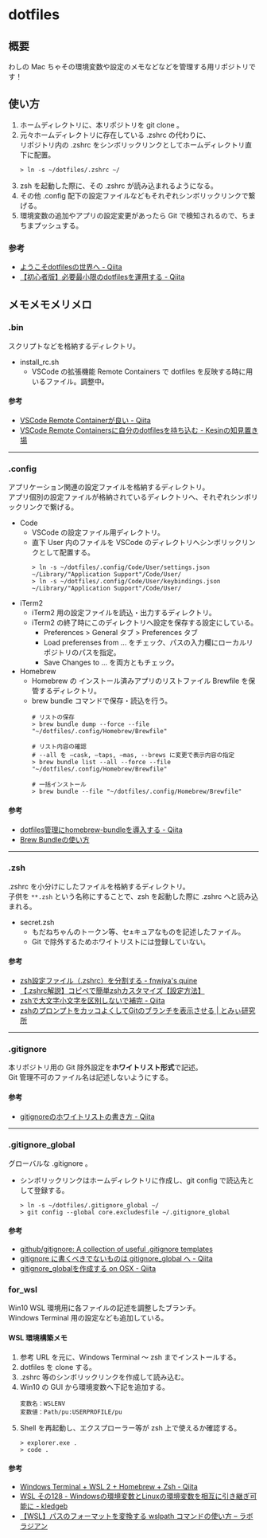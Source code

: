 # dotfiles
## 概要
わしの Mac ちゃその環境変数や設定のメモなどなどを管理する用リポジトリです！

## 使い方
1. ホームディレクトリに、本リポジトリを git clone 。
2. 元々ホームディレクトリに存在している .zshrc の代わりに、  
リポジトリ内の .zshrc をシンボリックリンクとしてホームディレクトリ直下に配置。
    ```
    > ln -s ~/dotfiles/.zshrc ~/
    ```
3. zsh を起動した際に、その .zshrc が読み込まれるようになる。
4. その他 .config 配下の設定ファイルなどもそれぞれシンボリックリンクで繋げる。
5. 環境変数の追加やアプリの設定変更があったら Git で検知されるので、ちまちまプッシュする。
### 参考
- [ようこそdotfilesの世界へ - Qiita](https://qiita.com/yutakatay/items/c6c7584d9795799ee164)
- [【初心者版】必要最小限のdotfilesを運用する - Qiita](https://qiita.com/ganariya/items/d9adffc6535dfca6784b)

## メモメモメリメロ
### .bin
スクリプトなどを格納するディレクトリ。
- install_rc.sh
    - VSCode の拡張機能 Remote Containers で dotfiles を反映する時に用いるファイル。調整中。

#### 参考
- [VSCode Remote Containerが良い - Qiita](https://qiita.com/d0ne1s/items/d2649801c6f804019db7)
- [VSCode Remote Containersに自分のdotfilesを持ち込む - Kesinの知見置き場](http://kesin.hatenablog.com/entry/2020/07/10/083000)

---

### .config
アプリケーション関連の設定ファイルを格納するディレクトリ。  
アプリ個別の設定ファイルが格納されているディレクトリへ、それぞれシンボリックリンクで繋げる。
- Code
    - VSCode の設定ファイル用ディレクトリ。
    - 直下 User 内のファイルを VSCode のディレクトリへシンボリックリンクとして配置する。
        ```
        > ln -s ~/dotfiles/.config/Code/User/settings.json ~/Library/"Application Support"/Code/User/
        > ln -s ~/dotfiles/.config/Code/User/keybindings.json ~/Library/"Application Support"/Code/User/
        ```
- iTerm2
    - iTerm2 用の設定ファイルを読込・出力するディレクトリ。
    - iTerm2 の終了時にこのディレクトリへ設定を保存する設定にしている。
        - Preferences > General タブ > Preferences タブ
        - Load preferenses from ... をチェック、パスの入力欄にローカルリポジトリのパスを指定。
        - Save Changes to ... を両方ともチェック。 
- Homebrew
    - Homebrew の インストール済みアプリのリストファイル Brewfile を保管するディレクトリ。
    - brew bundle コマンドで保存・読込を行う。
        ```
        # リストの保存
        > brew bundle dump --force --file "~/dotfiles/.config/Homebrew/Brewfile"

        # リスト内容の確認
        # --all を —cask, —taps, —mas, --brews に変更で表示内容の指定
        > brew bundle list --all --force --file "~/dotfiles/.config/Homebrew/Brewfile"

        # 一括インストール
        > brew bundle --file "~/dotfiles/.config/Homebrew/Brewfile"
        ```

#### 参考
- [dotfiles管理にhomebrew-bundleを導入する - Qiita](https://qiita.com/so-heee/items/351f0ea4e79196754e52)
- [Brew Bundleの使い方](https://gist.github.com/yoshimana/43b9205ddedad0ad65f2dee00c6f4261)

---

### .zsh
.zshrc を小分けにしたファイルを格納するディレクトリ。  
子供を `**.zsh` という名称にすることで、zsh を起動した際に .zshrc へと読み込まれる。  
- secret.zsh
    - もだねちゃんのトークン等、セ±キュアなものを記述したファイル。
    - Git で除外するためホワイトリストには登録していない。
#### 参考
- [zsh設定ファイル（.zshrc）を分割する - fnwiya's quine](http://fnwiya.hatenablog.com/entry/2015/11/03/191902)
- [【.zshrc解説】コピペで簡単zshカスタマイズ【設定方法】](https://suwaru.tokyo/【-zshrc解説】コピペで簡単zshカスタマイズ【設定方法/)
- [zshで大文字小文字を区別しないで補完 - Qiita](https://qiita.com/kenta4327/items/8faaa83f6a5bf595a4bc)
- [zshのプロンプトをカッコよくしてGitのブランチを表示させる | とみぃ研究所](https://tomiylab.com/2020/03/prompt/)

---

### .gitignore
本リポジトリ用の Git 除外設定を**ホワイトリスト形式**で記述。  
Git 管理不可のファイル名は記述しないようにする。

#### 参考
- [gitignoreのホワイトリストの書き方 - Qiita](https://qiita.com/sventouz/items/574bd67c7e43fff10546)

---

### .gitignore_global
グローバルな .gitignore 。
- シンボリックリンクはホームディレクトリに作成し、git config で読込先として登録する。
    ```
    > ln -s ~/dotfiles/.gitignore_global ~/
    > git config --global core.excludesfile ~/.gitignore_global
    ```
#### 参考
- [github/gitignore: A collection of useful .gitignore templates](https://github.com/github/gitignore)
- [gitignore に書くべきでないものは gitignore_global へ - Qiita](https://qiita.com/elzup/items/4c92a2abdab56db3fb4e)
- [gitignore_globalを作成する on OSX - Qiita](https://qiita.com/pira/items/dd67077c5b414c8eb59d)


### for_wsl
Win10 WSL 環境用に各ファイルの記述を調整したブランチ。  
Windows Terminal 用の設定なども追加している。

#### WSL 環境構築メモ
1. 参考 URL を元に、Windows Terminal ～ zsh までインストールする。
2. dotfiles を clone する。
2. .zshrc 等のシンボリックリンクを作成して読み込む。
3. Win10 の GUI から環境変数へ下記を追加する。
    ```
    変数名：WSLENV
    変数値：Path/pu:USERPROFILE/pu
    ```
4. Shell を再起動し、エクスプローラー等が zsh 上で使えるか確認する。
    ```
    > explorer.exe .
    > code .
    ```

#### 参考
- [Windows Terminal + WSL 2 + Homebrew + Zsh - Qiita](https://qiita.com/okayurisotto/items/36f6f9df499a74e62bff)
- [WSL その128 - Windowsの環境変数とLinuxの環境変数を相互に引き継ぎ可能に - kledgeb](https://kledgeb.blogspot.com/2017/12/wsl-128-windowslinux.html)
- [【WSL】パスのフォーマットを変換する wslpath コマンドの使い方 – ラボラジアン](https://laboradian.com/wslpath-command-for-wsl/)